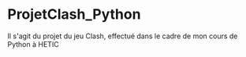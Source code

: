 # ProjetClash_Python
Il s'agit du projet du jeu Clash, effectué dans le cadre de mon cours de Python à HETIC
